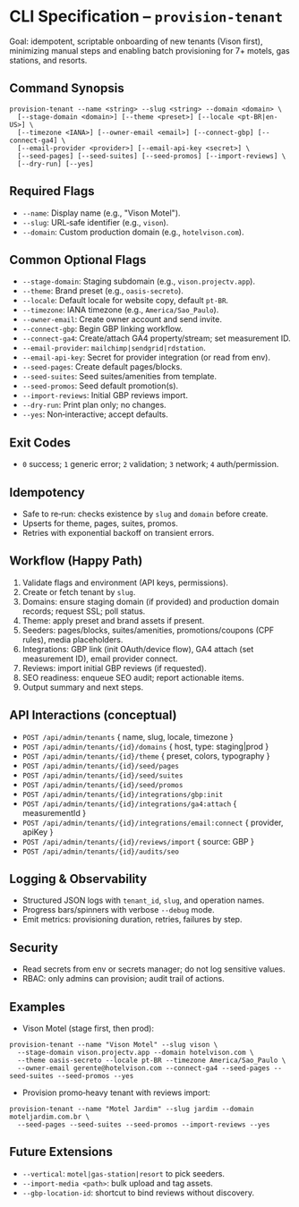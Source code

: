 # CLI Specification – `provision-tenant`

Goal: idempotent, scriptable onboarding of new tenants (Vison first), minimizing manual steps and enabling batch provisioning for 7+ motels, gas stations, and resorts.

## Command Synopsis
```
provision-tenant --name <string> --slug <string> --domain <domain> \
  [--stage-domain <domain>] [--theme <preset>] [--locale <pt-BR|en-US>] \
  [--timezone <IANA>] [--owner-email <email>] [--connect-gbp] [--connect-ga4] \
  [--email-provider <provider>] [--email-api-key <secret>] \
  [--seed-pages] [--seed-suites] [--seed-promos] [--import-reviews] \
  [--dry-run] [--yes]
```

## Required Flags
- `--name`: Display name (e.g., "Vison Motel").
- `--slug`: URL‑safe identifier (e.g., `vison`).
- `--domain`: Custom production domain (e.g., `hotelvison.com`).

## Common Optional Flags
- `--stage-domain`: Staging subdomain (e.g., `vison.projectv.app`).
- `--theme`: Brand preset (e.g., `oasis-secreto`).
- `--locale`: Default locale for website copy, default `pt-BR`.
- `--timezone`: IANA timezone (e.g., `America/Sao_Paulo`).
- `--owner-email`: Create owner account and send invite.
- `--connect-gbp`: Begin GBP linking workflow.
- `--connect-ga4`: Create/attach GA4 property/stream; set measurement ID.
- `--email-provider`: `mailchimp|sendgrid|rdstation`.
- `--email-api-key`: Secret for provider integration (or read from env).
- `--seed-pages`: Create default pages/blocks.
- `--seed-suites`: Seed suites/amenities from template.
- `--seed-promos`: Seed default promotion(s).
- `--import-reviews`: Initial GBP reviews import.
- `--dry-run`: Print plan only; no changes.
- `--yes`: Non‑interactive; accept defaults.

## Exit Codes
- `0` success; `1` generic error; `2` validation; `3` network; `4` auth/permission.

## Idempotency
- Safe to re‑run: checks existence by `slug` and `domain` before create.
- Upserts for theme, pages, suites, promos.
- Retries with exponential backoff on transient errors.

## Workflow (Happy Path)
1. Validate flags and environment (API keys, permissions).
2. Create or fetch tenant by `slug`.
3. Domains: ensure staging domain (if provided) and production domain records; request SSL; poll status.
4. Theme: apply preset and brand assets if present.
5. Seeders: pages/blocks, suites/amenities, promotions/coupons (CPF rules), media placeholders.
6. Integrations: GBP link (init OAuth/device flow), GA4 attach (set measurement ID), email provider connect.
7. Reviews: import initial GBP reviews (if requested).
8. SEO readiness: enqueue SEO audit; report actionable items.
9. Output summary and next steps.

## API Interactions (conceptual)
- `POST /api/admin/tenants` { name, slug, locale, timezone }
- `POST /api/admin/tenants/{id}/domains` { host, type: staging|prod }
- `POST /api/admin/tenants/{id}/theme` { preset, colors, typography }
- `POST /api/admin/tenants/{id}/seed/pages`
- `POST /api/admin/tenants/{id}/seed/suites`
- `POST /api/admin/tenants/{id}/seed/promos`
- `POST /api/admin/tenants/{id}/integrations/gbp:init`
- `POST /api/admin/tenants/{id}/integrations/ga4:attach` { measurementId }
- `POST /api/admin/tenants/{id}/integrations/email:connect` { provider, apiKey }
- `POST /api/admin/tenants/{id}/reviews/import` { source: GBP }
- `POST /api/admin/tenants/{id}/audits/seo`

## Logging & Observability
- Structured JSON logs with `tenant_id`, `slug`, and operation names.
- Progress bars/spinners with verbose `--debug` mode.
- Emit metrics: provisioning duration, retries, failures by step.

## Security
- Read secrets from env or secrets manager; do not log sensitive values.
- RBAC: only admins can provision; audit trail of actions.

## Examples
- Vison Motel (stage first, then prod):
```
provision-tenant --name "Vison Motel" --slug vison \
  --stage-domain vison.projectv.app --domain hotelvison.com \
  --theme oasis-secreto --locale pt-BR --timezone America/Sao_Paulo \
  --owner-email gerente@hotelvison.com --connect-ga4 --seed-pages --seed-suites --seed-promos --yes
```
- Provision promo‑heavy tenant with reviews import:
```
provision-tenant --name "Motel Jardim" --slug jardim --domain moteljardim.com.br \
  --seed-pages --seed-suites --seed-promos --import-reviews --yes
```

## Future Extensions
- `--vertical`: `motel|gas-station|resort` to pick seeders.
- `--import-media <path>`: bulk upload and tag assets.
- `--gbp-location-id`: shortcut to bind reviews without discovery.
